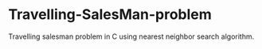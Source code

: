 # Travelling-SalesMan-problem
Travelling salesman problem in C using nearest neighbor search algorithm. 
